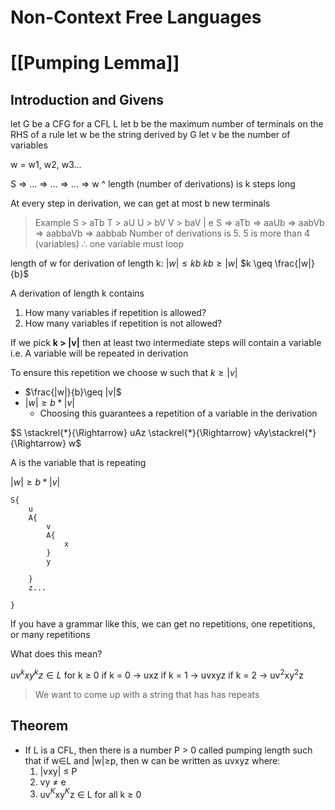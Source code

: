 # Non-Context Free Languages

# [[Pumping Lemma]]
## Introduction and Givens
let G be a CFG for a CFL L
let b be the maximum number of terminals on the RHS of a rule 
let w be the string derived by G
let v be the number of variables

w = w1, w2, w3...

S => ... => ... => ... => w
^ length (number of derivations) is k steps long

At every step in derivation, we can get at most b new terminals

> Example
> S > aTb
> T > aU
> U > bV
> V > baV | e
> S => aTb => aaUb => aabVb => aabbaVb => aabbab
> Number of derivations is 5. 5 is more than 4 (variables)
> $\therefore$ one variable must loop

length of w for derivation of length k:
	$|w|\leq kb$
	$kb\geq |w|$
	$k \geq \frac{|w|}{b}$

A derivation of length k contains 
1. How many variables if repetition is allowed?
2. How many variables if repetition is not allowed?

If we pick **k > |v|** then at least two intermediate steps will contain a variable 
i.e. A variable will be repeated in derivation

To ensure this repetition we choose w such that $k \geq |v|$
* $\frac{|w|}{b}\geq |v|$
* $|w|\geq b* |v|$
	* Choosing this guarantees a repetition of a variable in the derivation 

$S \stackrel{*}{\Rightarrow} uAz \stackrel{*}{\Rightarrow} vAy\stackrel{*}{\Rightarrow} w$

A is the variable that is repeating

$|w|\geq b* |v|$

```
S{
	u
	A{
		v
		A{
			x
		}
		y
	
	}
	z...

}
```

If you have a grammar like this, we can get no repetitions, one repetitions, or many repetitions

What does this mean?

$uv^{k}xy^{k}z\in L$ for k $\geq$ 0
if k = 0 -> uxz
if k = 1 -> uvxyz
if k = 2 -> uv$^2$xy$^2$z

> We want to come up with a string that has has repeats 

## Theorem
* If L is a CFL, then there is a number P > 0 called pumping length such that if w$\in$L and |w|$\geq$p, then w can be written as uvxyz where:
	1. |vxy| $\leq$ P 
	2. vy $\neq$ e
	3. uv$^{K}$xy$^{K}$z $\in$ L for all k $\geq$ 0




